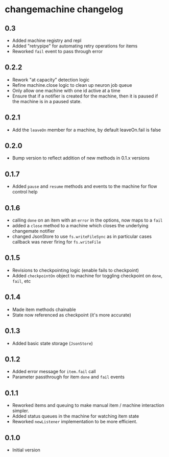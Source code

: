# changemachine changelog

## 0.3

- Added machine registry and repl
- Added "retrypipe" for automating retry operations for items
- Reworked `fail` event to pass through error

## 0.2.2

- Rework "at capacity" detection logic
- Refine machine.close logic to clean up neuron job queue
- Only allow one machine with one id active at a time
- Ensure that if a notifier is created for the machine, then it is paused if the machine is in a paused state.

## 0.2.1

- Add the `leaveOn` member for a machine, by default leaveOn.fail is false

## 0.2.0

- Bump version to reflect addition of new methods in 0.1.x versions

## 0.1.7

- Added `pause` and `resume` methods and events to the machine for flow control help

## 0.1.6

- calling `done` on an item with an `error` in the options, now maps to a `fail`
- added a `close` method to a machine which closes the underlying changemate notifier
- changed JsonStore to use `fs.writeFileSync` as in particular cases callback was never firing for `fs.writeFile`

## 0.1.5

- Revisions to checkpointing logic (enable fails to checkpoint)
- Added `checkpointOn` object to machine for toggling checkpoint on `done`, `fail`, etc

## 0.1.4

- Made item methods chainable
- State now referenced as checkpoint (it's more accurate)

## 0.1.3

- Added basic state storage (`JsonStore`)

## 0.1.2

- Added error message for `item.fail` call
- Parameter passthrough for item `done` and `fail` events

## 0.1.1

- Reworked items and queuing to make manual item / machine interaction simpler.
- Added status queues in the machine for watching item state
- Reworked `newListener` implementation to be more efficient.

## 0.1.0 

- Initial version